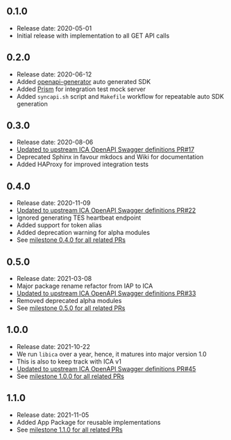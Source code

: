 0.1.0
-----
* Release date: 2020-05-01
* Initial release with implementation to all GET API calls

0.2.0
-----
* Release date: 2020-06-12
* Added [openapi-generator](https://github.com/OpenAPITools/openapi-generator) auto generated SDK
* Added [Prism](https://stoplight.io/open-source/prism/) for integration test mock server
* Added `syncapi.sh` script and `Makefile` workflow for repeatable auto SDK generation

0.3.0
-----
* Release date: 2020-08-06
* [Updated to upstream ICA OpenAPI Swagger definitions PR#17](https://github.com/umccr-illumina/libica/pull/17)
* Deprecated Sphinx in favour mkdocs and Wiki for documentation
* Added HAProxy for improved integration tests

0.4.0
-----
* Release date: 2020-11-09
* [Updated to upstream ICA OpenAPI Swagger definitions PR#22](https://github.com/umccr-illumina/libica/pull/22)
* Ignored generating TES heartbeat endpoint
* Added support for token alias
* Added deprecation warning for alpha modules
* See [milestone 0.4.0 for all related PRs](https://github.com/umccr-illumina/libica/milestone/1?closed=1)

0.5.0
-----
* Release date: 2021-03-08
* Major package rename refactor from IAP to ICA  
* [Updated to upstream ICA OpenAPI Swagger definitions PR#33](https://github.com/umccr-illumina/libica/pull/33)
* Removed deprecated alpha modules
* See [milestone 0.5.0 for all related PRs](https://github.com/umccr-illumina/libica/milestone/2?closed=1)

1.0.0
-----
* Release date: 2021-10-22
* We run `libica` over a year, hence, it matures into major version 1.0
* This is also to keep track with ICA v1  
* [Updated to upstream ICA OpenAPI Swagger definitions PR#45](https://github.com/umccr-illumina/libica/pull/45)
* See [milestone 1.0.0 for all related PRs](https://github.com/umccr-illumina/libica/milestone/3?closed=1)

1.1.0
-----
* Release date: 2021-11-05
* Added App Package for reusable implementations
* See [milestone 1.1.0 for all related PRs](https://github.com/umccr-illumina/libica/milestone/5?closed=1)

